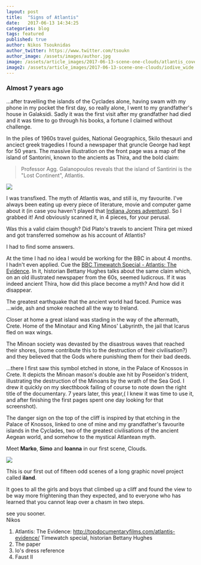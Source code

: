 ```yaml
---
layout: post
title:  "Signs of Atlantis"
date:   2017-06-13 14:34:25
categories: blog
tags: featured
published: true
author: Nikos Tsouknidas
author_twitter: https://www.twitter.com/tsoukn
author_image: /assets/images/author.jpg
image: /assets/article_images/2017-06-13-scene-one-clouds/atlantis_cover.jpg
image2: /assets/article_images/2017-06-13-scene-one-clouds/iodive_wide.jpg
---
```

### Almost 7 years ago

...after travelling the islands of the Cyclades alone, having swam with my phone in my pocket the first day, so really alone, I went to my grandfather's house in Galaksidi. Sadly it was the first visit after my grandfather had died and it was time to go through his books, a fortune I claimed without challenge.

In the piles of 1960s travel guides, National Geographics, 5kilo thesauri and anciect greek tragedies I found a newspaper that gruncle George had kept for 50 years. The massive illustration on the front page was a map of the island of Santorini, known to the ancients as Thira, and the bold claim:

> Professor Agg. Galanopoulos reveals that the island of Santirini is the "Lost Continent", Atlantis.

<a href="{{ page.image | prepend: site.baseurl }}" data-fluidbox>
  <img src="{{ page.image | prepend: site.baseurl }}"/>
</a>

I was transfixed. The myth of Atlantis was, and still is, my favourite. I've always been eating up every piece of literature, movie and computer game about it (in case you haven't played that [Indiana Jones adventure][indiana-jones]). So I grabbed it! And obviously scanned it, in 4 pieces, for your perusal.

Was this a valid claim though? Did Plato's travels to ancient Thira get mixed and got transferred somehow as his account of Atlantis?

I had to find some answers.

At the time I had no idea I would be working for the BBC in about 4 months. I hadn't even applied. Cue the [BBC Timewatch Special - Atlantis: The Evidence][atlantis-docu]. In it, historian Bettany Hughes talks about the same claim which, on an old illustrated newspaper from the 60s, seemed ludicrous. If it was indeed ancient Thira, how did this place become a myth? And how did it disappear.

The greatest earthquake that the ancient world had faced. Pumice was ...wide, ash and smoke reached all the way to Ireland.

Closer at home a great island was stading in the way of the aftermath, Crete. Home of the Minotaur and King Minos' Labyrinth, the jail that Icarus fled on wax wings.  

The Minoan society was devasted by the disastrous waves that reached their shores, (some contribute this to the destruction of their civilisation?) and they believed that the Gods where punishing them for their bad deeds.

...there I first saw this symbol etched in stone, in the Palace of Knossos in Crete. It depicts the Minoan mason's double axe hit by Poseidon's trident, illustrating the destruction of the Minoans by the wrath of the Sea God. I drew it quickly on my skecthbook failing of course to note down the right title of the documentary. 7 years later, this year,( I knew it was time to use it, and after finishing the first pages spent one day looking for that screenshot).

The danger sign on the top of the cliff is inspired by that etching in the Palace of Knossos, linked to one of mine and my grandfather's favourite islands in the Cyclades, two of the greatest civilisations of the ancient Aegean world, and somehow to the mystical Atlantean myth.

Meet **Marko**, **Simo** and **Ioanna** in our first scene, Clouds.

<a href="{{ page.image2 | prepend: site.baseurl}}" data-fluidbox>
  <img src="{{ page.image2 | prepend: site.baseurl}}"/>
</a>

This is our first out of fifteen odd scenes of a long graphic novel project called **iland**.

It goes to all the girls and boys that climbed up a cliff and found the view to be way more frightening than they expected, and to everyone who has learned that you cannot leap over a chasm in two steps.

see you sooner.<br>Nikos

1. Atlantis: The Evidence: http://topdocumentaryfilms.com/atlantis-evidence/ Timewatch special, historian Bettany Hughes
1. The paper
1. Io's dress reference
1. Faust II

[indiana-jones]: https://en.wikipedia.org/wiki/Indiana_Jones_and_the_Fate_of_Atlantis
[atlantis-paper]: https://github.com/
[atlantis-docu]: http://topdocumentaryfilms.com/atlantis-evidence/
[io-dress]:   https://github.com/
[faust2]: https://github.com/
